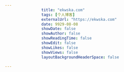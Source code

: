 ---
                title: "ekwska.com"
                tags: [个人博客]
                externalUrl: "https://ekwska.com"
                date: 9929-08-08
                showDate: false
                showAuthor: false
                showReadingTime: false
                showEdit: false
                showLikes: false
                showViews: false
                layoutBackgroundHeaderSpace: false
                ---

